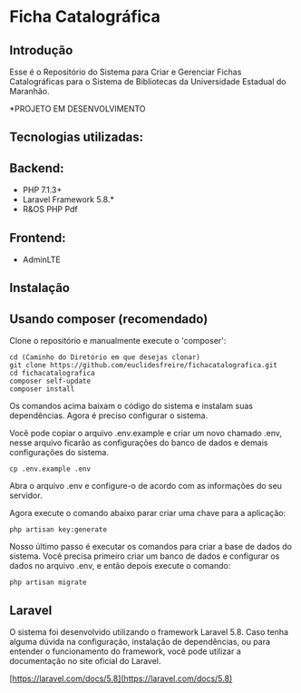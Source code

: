 Ficha Catalográfica 
=======================

Introdução
------------
Esse é o Repositório do Sistema para Criar e Gerenciar Fichas Catalográficas para o Sistema de Bibliotecas da Universidade Estadual do Maranhão. 

*PROJETO EM DESENVOLVIMENTO


Tecnologias utilizadas:
-----------------------
Backend:
--------
 * PHP 7.1.3+
 * Laravel Framework 5.8.*
 * R&OS PHP Pdf 

Frontend:
---------
 * AdminLTE


Instalação
------------

Usando composer (recomendado)
----------------------------
Clone o repositório e manualmente execute o 'composer':

    cd (Caminho do Diretório em que desejas clonar)
    git clone https://github.com/euclidesfreire/fichacatalografica.git
    cd fichacatalografica
    composer self-update
    composer install

Os comandos acima baixam o código do sistema e instalam suas dependências. Agora é preciso configurar o sistema.

Você pode copiar o arquivo .env.example e criar um novo chamado .env, nesse arquivo ficarão as configurações do banco de dados e demais configurações do sistema.

    cp .env.example .env

Abra o arquivo .env e configure-o de acordo com as informações do seu servidor.

Agora execute o comando abaixo parar criar uma chave para a aplicação:

    php artisan key:generate

Nosso último passo é executar os comandos para criar a base de dados do sistema. Você precisa primeiro criar um banco de dados e configurar os dados no arquivo .env, e então depois execute o comando:

    php artisan migrate

Laravel
------------

O sistema foi desenvolvido utilizando o framework Laravel 5.8. Caso tenha alguma dúvida na configuração, instalação de dependências, ou para entender o funcionamento do framework, você pode utilizar a documentação no site oficial do Laravel.

[https://laravel.com/docs/5.8](https://laravel.com/docs/5.8)